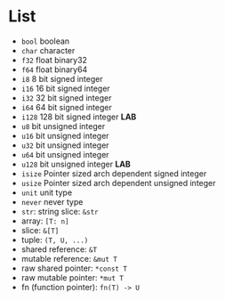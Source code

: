 # List

- `bool` boolean
- `char` character
- `f32` float binary32
- `f64` float binary64
- `i8` 8 bit signed integer
- `i16` 16 bit signed integer
- `i32` 32 bit signed integer
- `i64` 64 bit signed integer
- `i128` 128 bit signed integer __LAB__
- `u8` bit unsigned integer
- `u16` bit unsigned integer
- `u32` bit unsigned integer
- `u64` bit unsigned integer
- `u128` bit unsigned integer __LAB__
- `isize` Pointer sized arch dependent signed integer
- `usize` Pointer sized arch dependent unsigned integer
- `unit` unit type
- `never` never type
- `str`: string slice: `&str`
- array: `[T: n]`
- slice: `&[T]`
- tuple: `(T, U, ...)`
- shared reference: `&T` 
- mutable reference: `&mut T`
- raw shared pointer: `*const T`
- raw mutable pointer: `*mut T`
- fn (function pointer): `fn(T) -> U`
